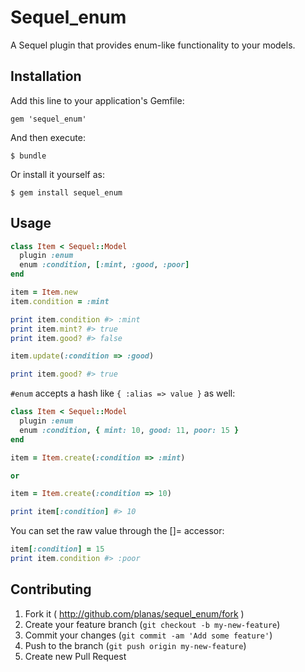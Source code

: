 # Sequel_enum

A Sequel plugin that provides enum-like functionality to your models.

## Installation

Add this line to your application's Gemfile:

    gem 'sequel_enum'

And then execute:

    $ bundle

Or install it yourself as:

    $ gem install sequel_enum

## Usage

```ruby
class Item < Sequel::Model
  plugin :enum
  enum :condition, [:mint, :good, :poor]
end

item = Item.new
item.condition = :mint

print item.condition #> :mint
print item.mint? #> true
print item.good? #> false

item.update(:condition => :good)

print item.good? #> true
```

```#enum``` accepts a hash like ```{ :alias => value }``` as well:

```ruby
class Item < Sequel::Model
  plugin :enum
  enum :condition, { mint: 10, good: 11, poor: 15 }
end

item = Item.create(:condition => :mint)

or 

item = Item.create(:condition => 10)

print item[:condition] #> 10
```

You can set the raw value through the []= accessor:

```ruby
item[:condition] = 15
print item.condition #> :poor
```

## Contributing

1. Fork it ( http://github.com/planas/sequel_enum/fork )
2. Create your feature branch (`git checkout -b my-new-feature`)
3. Commit your changes (`git commit -am 'Add some feature'`)
4. Push to the branch (`git push origin my-new-feature`)
5. Create new Pull Request
